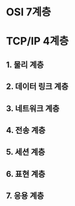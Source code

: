 # OSI 7계층

# TCP/IP 4계층


## 1. 물리 계층

## 2. 데이터 링크 계층

## 3. 네트워크 계층

## 4. 전송 계층


## 5. 세션 계층


## 6. 표현 계층


## 7. 응용 계층
